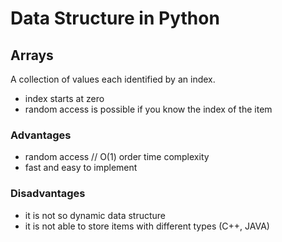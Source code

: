 # Data Structure in Python

## Arrays 

A collection of values each identified by an index.

* index starts at zero
* random access is possible if you know the index of the item

### Advantages

* random access // O(1) order time complexity 
* fast and easy to implement

### Disadvantages

* it is not so dynamic data structure
* it is not able to store items with different types (C++, JAVA)
